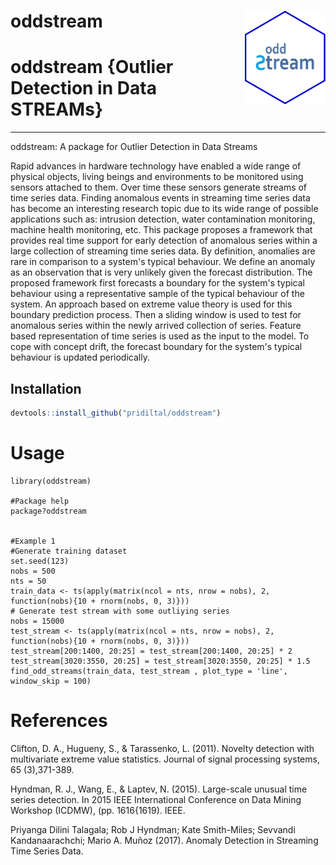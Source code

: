 oddstream <img src="logo.png" align="right" height="150" />
============================================

# oddstream {Outlier Detection in Data STREAMs}
---------------------------------------------------
oddstream: A package for Outlier Detection in Data Streams

Rapid advances in hardware technology have enabled a wide range of physical objects, living beings and 
environments to be monitored using sensors attached to them. Over time these sensors generate streams of
time series data. Finding anomalous events in streaming time series data has become an interesting 
research topic due to its wide range of possible applications such as: intrusion detection, water contamination monitoring, machine health monitoring, etc. This package proposes a framework that provides real time 
support for early detection of anomalous series within a large collection of streaming time series data.
By definition, anomalies are rare in comparison to a system's typical behaviour. We define an anomaly as 
an observation that is very unlikely given the forecast distribution. The proposed framework first forecasts
a boundary for the system's typical behaviour using a representative sample of the typical behaviour of the
system. An approach based on extreme value theory is used for this boundary prediction process. Then a sliding
window is used to test for anomalous series within the newly arrived collection of series. Feature based 
representation of time series is used as the input to the model. To cope with concept drift, the forecast
boundary for the system's typical behaviour is updated periodically. 

Installation
------------

``` r
devtools::install_github("pridiltal/oddstream")
```

Usage
============
````
library(oddstream)

#Package help
package?oddstream


#Example 1
#Generate training dataset
set.seed(123)
nobs = 500
nts = 50
train_data <- ts(apply(matrix(ncol = nts, nrow = nobs), 2, function(nobs){10 + rnorm(nobs, 0, 3)}))
# Generate test stream with some outliying series
nobs = 15000
test_stream <- ts(apply(matrix(ncol = nts, nrow = nobs), 2, function(nobs){10 + rnorm(nobs, 0, 3)}))
test_stream[200:1400, 20:25] = test_stream[200:1400, 20:25] * 2
test_stream[3020:3550, 20:25] = test_stream[3020:3550, 20:25] * 1.5
find_odd_streams(train_data, test_stream , plot_type = 'line', window_skip = 100)

````


References
===========

Clifton, D. A., Hugueny, S., & Tarassenko, L. (2011). Novelty detection with multivariate extreme value statistics. Journal of signal processing systems, 65 (3),371-389.

Hyndman, R. J., Wang, E., & Laptev, N. (2015). Large-scale unusual time series
detection. In 2015 IEEE International Conference on Data Mining Workshop
(ICDMW), (pp. 1616{1619). IEEE.

Priyanga Dilini Talagala; Rob J Hyndman; Kate Smith-Miles; Sevvandi Kandanaarachchi; Mario A. Muñoz (2017). Anomaly Detection in Streaming Time Series Data. 


